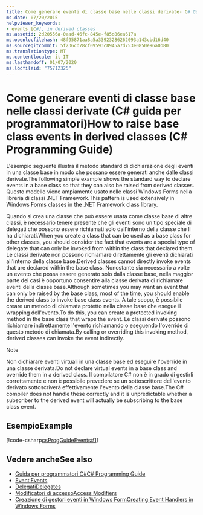 ```yaml
---
title: Come generare eventi di classe base nelle classi derivate- C# Guida alla programmazione
ms.date: 07/20/2015
helpviewer_keywords:
- events [C#], in derived classes
ms.assetid: 2d20556a-0aad-46fc-845e-f85d86ea617a
ms.openlocfilehash: 48f95871aa8a5a33923286262093a143cbd16d40
ms.sourcegitcommit: 5f236cd78cf09593c8945a7d753e0850e96a0b80
ms.translationtype: MT
ms.contentlocale: it-IT
ms.lasthandoff: 01/07/2020
ms.locfileid: "75712325"
---
```

# <a name="how-to-raise-base-class-events-in-derived-classes-c-programming-guide"></a><span data-ttu-id="e521c-102">Come generare eventi di classe base nelle classi derivate (C# guida per programmatori)</span><span class="sxs-lookup"><span data-stu-id="e521c-102">How to raise base class events in derived classes (C# Programming Guide)</span></span>
<span data-ttu-id="e521c-103">L'esempio seguente illustra il metodo standard di dichiarazione degli eventi in una classe base in modo che possano essere generati anche dalle classi derivate.</span><span class="sxs-lookup"><span data-stu-id="e521c-103">The following simple example shows the standard way to declare events in a base class so that they can also be raised from derived classes.</span></span> <span data-ttu-id="e521c-104">Questo modello viene ampiamente usato nelle classi Windows Forms nella libreria di classi .NET Framework.</span><span class="sxs-lookup"><span data-stu-id="e521c-104">This pattern is used extensively in Windows Forms classes in the .NET Framework class library.</span></span>  
  
 <span data-ttu-id="e521c-105">Quando si crea una classe che può essere usata come classe base di altre classi, è necessario tenere presente che gli eventi sono un tipo speciale di delegati che possono essere richiamati solo dall'interno della classe che li ha dichiarati.</span><span class="sxs-lookup"><span data-stu-id="e521c-105">When you create a class that can be used as a base class for other classes, you should consider the fact that events are a special type of delegate that can only be invoked from within the class that declared them.</span></span> <span data-ttu-id="e521c-106">Le classi derivate non possono richiamare direttamente gli eventi dichiarati all'interno della classe base.</span><span class="sxs-lookup"><span data-stu-id="e521c-106">Derived classes cannot directly invoke events that are declared within the base class.</span></span> <span data-ttu-id="e521c-107">Nonostante sia necessario a volte un evento che possa essere generato solo dalla classe base, nella maggior parte dei casi è opportuno consentire alla classe derivata di richiamare eventi della classe base.</span><span class="sxs-lookup"><span data-stu-id="e521c-107">Although sometimes you may want an event that can only be raised by the base class, most of the time, you should enable the derived class to invoke base class events.</span></span> <span data-ttu-id="e521c-108">A tale scopo, è possibile creare un metodo di chiamata protetto nella classe base che esegue il wrapping dell'evento.</span><span class="sxs-lookup"><span data-stu-id="e521c-108">To do this, you can create a protected invoking method in the base class that wraps the event.</span></span> <span data-ttu-id="e521c-109">Le classi derivate possono richiamare indirettamente l'evento richiamando o eseguendo l'override di questo metodo di chiamata.</span><span class="sxs-lookup"><span data-stu-id="e521c-109">By calling or overriding this invoking method, derived classes can invoke the event indirectly.</span></span>  
  
> [!NOTE]
> <span data-ttu-id="e521c-110">Non dichiarare eventi virtuali in una classe base ed eseguire l'override in una classe derivata.</span><span class="sxs-lookup"><span data-stu-id="e521c-110">Do not declare virtual events in a base class and override them in a derived class.</span></span> <span data-ttu-id="e521c-111">Il compilatore C# non è in grado di gestirli correttamente e non è possibile prevedere se un sottoscrittore dell'evento derivato sottoscriverà effettivamente l'evento della classe base.</span><span class="sxs-lookup"><span data-stu-id="e521c-111">The C# compiler does not handle these correctly and it is unpredictable whether a subscriber to the derived event will actually be subscribing to the base class event.</span></span>  
  
## <a name="example"></a><span data-ttu-id="e521c-112">Esempio</span><span class="sxs-lookup"><span data-stu-id="e521c-112">Example</span></span>  
 [!code-csharp[csProgGuideEvents#1](~/samples/snippets/csharp/VS_Snippets_VBCSharp/csProgGuideEvents/CS/Events.cs#1)]  
  
## <a name="see-also"></a><span data-ttu-id="e521c-113">Vedere anche</span><span class="sxs-lookup"><span data-stu-id="e521c-113">See also</span></span>

- [<span data-ttu-id="e521c-114">Guida per programmatori C#</span><span class="sxs-lookup"><span data-stu-id="e521c-114">C# Programming Guide</span></span>](../index.md)
- [<span data-ttu-id="e521c-115">Eventi</span><span class="sxs-lookup"><span data-stu-id="e521c-115">Events</span></span>](./index.md)
- [<span data-ttu-id="e521c-116">Delegati</span><span class="sxs-lookup"><span data-stu-id="e521c-116">Delegates</span></span>](../delegates/index.md)
- [<span data-ttu-id="e521c-117">Modificatori di accesso</span><span class="sxs-lookup"><span data-stu-id="e521c-117">Access Modifiers</span></span>](../classes-and-structs/access-modifiers.md)
- [<span data-ttu-id="e521c-118">Creazione di gestori eventi in Windows Form</span><span class="sxs-lookup"><span data-stu-id="e521c-118">Creating Event Handlers in Windows Forms</span></span>](../../../framework/winforms/creating-event-handlers-in-windows-forms.md)
